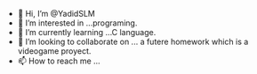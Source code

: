 - 👋 Hi, I’m @YadidSLM
- 👀 I’m interested in ...programing.
- 🌱 I’m currently learning ...C language.
- 💞️ I’m looking to collaborate on ... a futere homework which is a videogame proyect.
- 📫 How to reach me ...

<!---
YadidSLM/YadidSLM is a ✨ special ✨ repository because its `README.md` (this file) appears on your GitHub profile.
You can click the Preview link to take a look at your changes.
--->

